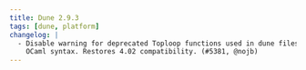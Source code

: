 ```yaml
---
title: Dune 2.9.3
tags: [dune, platform]
changelog: |
  - Disable warning for deprecated Toploop functions used in dune files written in
    OCaml syntax. Restores 4.02 compatibility. (#5381, @nojb)
---
```

